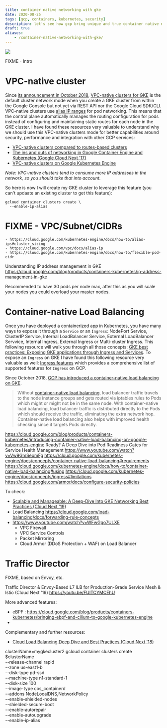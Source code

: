 ```yaml
---
title: container native networking with gke
date: 2020-08-25
tags: [gcp, containers, kubernetes, security]
description: let's see how gcp bring unique and true container native networking with gke
draft: true
aliases:
    - /container-native-networking-with-gke/
---
```

[![](https://storage.googleapis.com/gweb-cloudblog-publish/images/Google_Containers_Uy53clo.max-2200x2200.jpg)](https://storage.googleapis.com/gweb-cloudblog-publish/images/Google_Containers_Uy53clo.max-2200x2200.jpg)

FIXME - Intro

# VPC-native cluster

Since [its announcement in October 2018](https://cloud.google.com/blog/products/gcp/introducing-vpc-native-clusters-for-google-kubernetes-engine), [VPC-native clusters for GKE](https://cloud.google.com/kubernetes-engine/docs/how-to/alias-ips) is the default cluster network mode when you create a GKE cluster from within the Google Console but not yet via REST API nor the Google Cloud SDK/CLI. VPC-native clusters use [alias IP ranges](https://cloud.google.com/kubernetes-engine/docs/how-to/alias-ips) for pod networking. This means that the control plane automatically manages the routing configuration for pods instead of configuring and maintaining static routes for each node in the GKE cluster. I have found these resources very valuable to understand why we should use this VPC-native clusters mode for better capabilities around security, performance and integration with other GCP services:
- [VPC-native clusters compared to routes-based clusters](https://cloud.google.com/solutions/prep-kubernetes-engine-for-prod#vpc-native_clusters_compared_to_routes-based_clusters)
- [The ins and outs of networking in Google Container Engine and Kubernetes (Google Cloud Next '17)](https://www.youtube.com/watch?v=y2bhV81MfKQ)
- [VPC-native clusters on Google Kubernetes Engine](https://medium.com/google-cloud/vpc-native-clusters-on-google-kubernetes-engine-b7c022c07510)

_Note: VPC-native clusters tend to consume more IP addresses in the network, so you should take that into account._

So here is now I will create my GKE cluster to leverage this feature (you can't updaate an existing cluster to get this feature):
```
gcloud container clusters create \
  --enable-ip-alias
```

# FIXME - VPC/Subnet/CIDRs
    - https://cloud.google.com/kubernetes-engine/docs/how-to/alias-ips#cluster_sizing
    - https://cloud.google.com/vpc/docs/alias-ip
    - https://cloud.google.com/kubernetes-engine/docs/how-to/flexible-pod-cidr

Understanding IP address management in GKE
https://cloud.google.com/blog/products/containers-kubernetes/ip-address-management-in-gke

Recommended to have 30 pods per node max, after this as you will scale your nodes you could overload your master nodes.



# Container-native Load Balancing

Once you have deployed a containerized app in Kubernetes, you have many ways to expose it through a `Service` or an `Ingress`: NodePort Service, ClusterIP Service, Internal LoadBalancer Service, External LoadBalancer Servvice, Internal Ingress, External Ingress or Multi-cluster Ingress. This following resource will walk you through all those concepts: [GKE best practices: Exposing GKE applications through Ingress and Services](https://cloud.google.com/blog/products/containers-kubernetes/exposing-services-on-gke). To expose an `Ingress` on GKE I have found this following resource very valuable as well: [Ingress features](https://cloud.google.com/kubernetes-engine/docs/how-to/ingress-features) which provides a comprehensive list of supported features for `Ingress` on GCP.

Since October 2018, [GCP has introduced a container-native load balancing on GKE](https://cloud.google.com/blog/products/containers-kubernetes/introducing-container-native-load-balancing-on-google-kubernetes-engine).

> Without [container-native load balancing](https://cloud.google.com/kubernetes-engine/docs/concepts/container-native-load-balancing), load balancer traffic travels to the node instance groups and gets routed via iptables rules to Pods which might or might not be in the same node. With container-native load balancing, load balancer traffic is distributed directly to the Pods which should receive the traffic, eliminating the extra network hop. Container-native load balancing also helps with improved health checking since it targets Pods directly.

https://cloud.google.com/blog/products/containers-kubernetes/introducing-container-native-load-balancing-on-google-kubernetes-engine
Ready? A Deep Dive into Pod Readiness Gates for Service Health Management
https://www.youtube.com/watch?v=Vw9GmSeomFg
https://cloud.google.com/kubernetes-engine/docs/concepts/container-native-load-balancing#requirements
https://cloud.google.com/kubernetes-engine/docs/how-to/container-native-load-balancing#using
https://cloud.google.com/kubernetes-engine/docs/concepts/ingress#limitations
https://cloud.google.com/armor/docs/configure-security-policies

To check:

- [Scalable and Manageable: A Deep-Dive Into GKE Networking Best Practices (Cloud Next '19)](https://www.youtube.com/watch?v=fI-5LkBDap8)
- Load Balancing
https://cloud.google.com/load-balancing/docs/forwarding-rule-concepts
- https://www.youtube.com/watch?v=WFwGgo7ULXE
  - VPC Firewall
  - VPC Service Controls
  - Packet Mirroring
  - Cloud Armor (DDoS Protection + WAF) on Load Balancer

# Traffic Director

FIXME, based on Envoy, etc.

Traffic Director & Envoy-Based L7 ILB for Production-Grade Service Mesh & Istio (Cloud Next '19)
https://youtu.be/FUITCYMCEhU

More advanced features:
- eBPF : https://cloud.google.com/blog/products/containers-kubernetes/bringing-ebpf-and-cilium-to-google-kubernetes-engine
- 



Complementary and further resources:
- [Cloud Load Balancing Deep Dive and Best Practices (Cloud Next '18)](https://www.youtube.com/watch?v=J5HJ1y6PeyE)


clusterName=mygkecluster2
gcloud container clusters create $clusterName \
    --release-channel rapid \
    --zone us-east1-b \
    --disk-type pd-ssd \
    --machine-type n1-standard-1 \
    --disk-size 100 \
    --image-type cos_containerd \
    --addons NodeLocalDNS,NetworkPolicy \
    --enable-shielded-nodes \
    --shielded-secure-boot \
    --enable-autorepair \
    --enable-autoupgrade \
    --enable-ip-alias